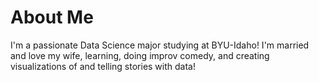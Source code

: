 # About Me
I'm a passionate Data Science major studying at BYU-Idaho! I'm married and love my wife, learning, doing improv comedy, and creating visualizations of and telling stories with data!
